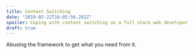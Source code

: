 ```yaml
---
title: Context Switching
date: "2019-02-22T16:05:56.281Z"
spoiler: Coping with context switching as a full stack web developer 
draft: true
---
```

Abusing the framework to get what you need from it.